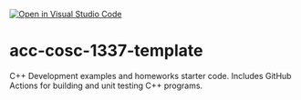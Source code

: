 [![Open in Visual Studio Code](https://classroom.github.com/assets/open-in-vscode-f059dc9a6f8d3a56e377f745f24479a46679e63a5d9fe6f495e02850cd0d8118.svg)](https://classroom.github.com/online_ide?assignment_repo_id=5461103&assignment_repo_type=AssignmentRepo)
# acc-cosc-1337-template
C++ Development examples and homeworks starter code.  Includes GitHub Actions for building and unit testing C++ programs.
